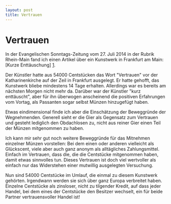 ```yaml
---
layout: post
title: Vertrauen
---
```

# Vertrauen
In der Evangelischen Sonntags-Zeitung vom 27. Juli 2014 in der Rubrik
Rhein-Main fand ich einen Artikel über ein Kunstwerk in Frankfurt am
Main: [Kurze Enttäuschung] [1].

Der Künstler hatte aus 54000 Centstücken das Wort "Vertrauen" vor der
Katharinenkirche auf der Zeil in Frankfurt ausgelegt. Er hatte gehofft,
das Kunstwerk bliebe mindestens 14 Tage erhalten. Allerdings war es
bereits am nächsten Morgen nicht mehr da. Darüber war der Künstler "kurz
enttäuscht", aber für ihn überwogen anscheinend die positiven
Erfahrungen vom Vortag, als Passanten sogar selbst Münzen hinzugefügt
haben.

Etwas eindimensional finde ich aber die Einschätzung der Beweggründe der
Wegnehmenden. Generell sieht er die Gier als Gegensatz zum Vertrauen und
gesteht lediglich den Obdachlosen zu, nicht aus reiner Gier einen Teil
der Münzen mitgenommen zu haben.

Ich kann mir sehr gut noch weitere Beweggründe für das Mitnehmen
einzelner Münzen vorstellen: Bei dem einen oder anderen vielleicht als
Glückscent, viele aber auch ganz anonym als alltägliches Zahlungsmittel.
Einfach im Vertrauen, dass die, die die Centstücke mitgenommen haben,
damit etwas sinnvolles tun. Dieses Vertrauen ist doch viel wertvoller
als einfach nur das Widerstehen einer mutwillig ausgelegten Versuchung.

Nun sind 54000 Centstücke im Umlauf, die einmal zu diesem Kunstwerk
gehörten. Irgendwann werden sie sich über ganz Europa verbreitet haben.
Einzelne Centstücke als zinsloser, nicht zu tilgender Kredit, auf dass
jeder Handel, bei dem eines der Centstücke den Besitzer wechselt, ein
für beide Partner vertrauensvoller Handel ist!

[1]: http://bit.ly/1rJ5I9h
